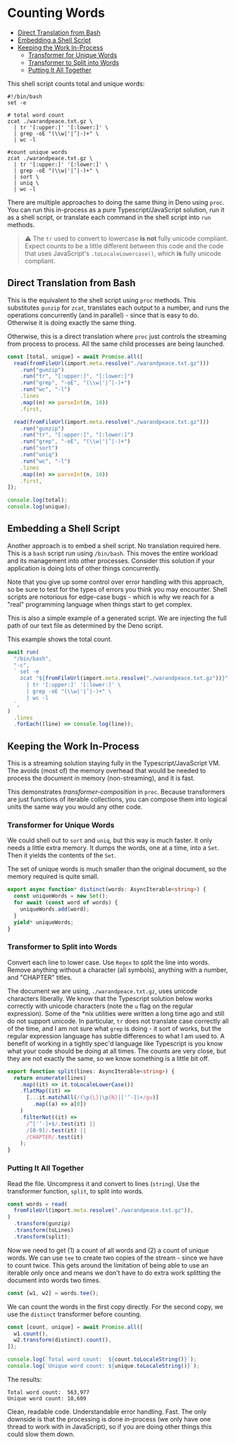 # Counting Words <!-- omit from toc -->

- [Direct Translation from Bash](#direct-translation-from-bash)
- [Embedding a Shell Script](#embedding-a-shell-script)
- [Keeping the Work In-Process](#keeping-the-work-in-process)
  - [Transformer for Unique Words](#transformer-for-unique-words)
  - [Transformer to Split into Words](#transformer-to-split-into-words)
  - [Putting It All Together](#putting-it-all-together)

This shell script counts total and unique words:

```shell
#!/bin/bash
set -e

# total word count
zcat ./warandpeace.txt.gz \
  | tr '[:upper:]' '[:lower:]' \
  | grep -oE "(\\w|'|’|-)+" \
  | wc -l 

#count unique words
zcat ./warandpeace.txt.gz \
  | tr '[:upper:]' '[:lower:]' \
  | grep -oE "(\\w|'|’|-)+" \
  | sort \
  | uniq \
  | wc -l
```

There are multiple approaches to doing the same thing in Deno using `proc`. You
can run this in-process as a pure Typescript/JavaScript solution, run it as a
shell script, or translate each command in the shell script into `run` methods.

> ⚠️ The `tr` used to convert to lowercase **is not** fully unicode compliant.
> Expect counts to be a little different between this code and the code that
> uses JavaScript's `.toLocaleLowercase()`, which **is** fully unicode
> compliant.

## Direct Translation from Bash

This is the equivalent to the shell script using `proc` methods. This
substitutes `gunzip` for `zcat`, translates each output to a number, and runs
the operations concurrently (and in parallel) - since that is easy to do.
Otherwise it is doing exactly the same thing.

Otherwise, this is a direct translation where `proc` just controls the streaming
from process to process. All the same child processes are being launched.

```typescript
const [total, unique] = await Promise.all([
  read(fromFileUrl(import.meta.resolve("./warandpeace.txt.gz")))
    .run("gunzip")
    .run("tr", "[:upper:]", "[:lower:]")
    .run("grep", "-oE", "(\\w|'|’|-)+")
    .run("wc", "-l")
    .lines
    .map((n) => parseInt(n, 10))
    .first,

  read(fromFileUrl(import.meta.resolve("./warandpeace.txt.gz")))
    .run("gunzip")
    .run("tr", "[:upper:]", "[:lower:]")
    .run("grep", "-oE", "(\\w|'|’|-)+")
    .run("sort")
    .run("uniq")
    .run("wc", "-l")
    .lines
    .map((n) => parseInt(n, 10))
    .first,
]);

console.log(total);
console.log(unique);
```

## Embedding a Shell Script

Another approach is to embed a shell script. No translation required here. This
is a `bash` script run using `/bin/bash`. This moves the entire workload and its
management into other processes. Consider this solution if your application is
doing lots of other things concurrently.

Note that you give up some control over error handling with this approach, so be
sure to test for the types of errors you think you may encounter. Shell scripts
are notorious for edge-case bugs - which is why we reach for a "real"
programming language when things start to get complex.

This is also a simple example of a generated script. We are injecting the full
path of our text file as determined by the Deno script.

This example shows the total count.

```typescript
await run(
  "/bin/bash",
  "-c",
  ` set -e
    zcat "${fromFileUrl(import.meta.resolve("./warandpeace.txt.gz"))}" \
      | tr '[:upper:]' '[:lower:]' \
      | grep -oE "(\\w|'|’|-)+" \
      | wc -l
  `,
)
  .lines
  .forEach((line) => console.log(line));
```

## Keeping the Work In-Process

This is a streaming solution staying fully in the Typescript/JavaScript VM. The
avoids (most of) the memory overhead that would be needed to process the
document in memory (non-streaming), and it is fast.

This demonstrates _transformer-composition_ in `proc`. Because transformers are
just functions of iterable collections, you can compose them into logical units
the same way you would any other code.

### Transformer for Unique Words

We could shell out to `sort` and `uniq`, but this way is much faster. It only
needs a little extra memory. It dumps the words, one at a time, into a `Set`.
Then it yields the contents of the `Set`.

The set of unique words is much smaller than the original document, so the
memory required is quite small.

```typescript
export async function* distinct(words: AsyncIterable<string>) {
  const uniqueWords = new Set();
  for await (const word of words) {
    uniqueWords.add(word);
  }
  yield* uniqueWords;
}
```

### Transformer to Split into Words

Convert each line to lower case. Use `Regex` to split the line into words.
Remove anything without a character (all symbols), anything with a number, and
"CHAPTER" titles.

The document we are using, `./warandpeace.txt.gz`, uses unicode characters
liberally. We know that the Typescript solution below works correctly with unicode characters (note the `u` flag on the regular expression). 
Some of the *nix utilities were written a long time ago and still do not support unicode. 
In particular, `tr` does not translate case correctly all of the time, and I am not
sure what `grep` is doing - it sort of works, but the regular expression language has subtle differences to what I am used to.  A benefit of working in a tightly spec'd 
language like Typescript is you know what your code should be doing at all times. The counts are very close, but they are not exactly the same, so we know something is a little bit off.

```typescript
export function split(lines: AsyncIterable<string>) {
  return enumerate(lines)
    .map((it) => it.toLocaleLowerCase())
    .flatMap((it) =>
      [...it.matchAll(/(\p{L}|\p{N}|['’-])+/gu)]
        .map((a) => a[0])
    )
    .filterNot((it) =>
      /^['’-]+$/.test(it) ||
      /[0-9]/.test(it) ||
      /CHAPTER/.test(it)
    );
}
```

### Putting It All Together

Read the file. Uncompress it and convert to lines (`string`). Use the
transformer function, `split`, to split into words.

```typescript
const words = read(
  fromFileUrl(import.meta.resolve("./warandpeace.txt.gz")),
)
  .transform(gunzip)
  .transform(toLines)
  .transform(split);
```

Now we need to get (1) a count of all words and (2) a count of unique words. We
can use `tee` to create two copies of the stream - since we have to count twice.
This gets around the limitation of being able to use an iterable only once and
means we don't have to do extra work splitting the document into words two
times.

```typescript
const [w1, w2] = words.tee();
```

We can count the words in the first copy directly. For the second copy, we use
the `distinct` transformer before counting.

```typescript
const [count, unique] = await Promise.all([
  w1.count(),
  w2.transform(distinct).count(),
]);

console.log(`Total word count:  ${count.toLocaleString()}`);
console.log(`Unique word count: ${unique.toLocaleString()}`);
```

The results:

```
Total word count:  563,977
Unique word count: 18,609
```

Clean, readable code. Understandable error handling. Fast. The only downside is
that the processing is done in-process (we only have one thread to work with in
JavaScript), so if you are doing other things this could slow them down.
